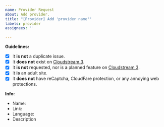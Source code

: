 ```yaml
---
name: Provider Request
about: Add provider.
title: "[Provider] Add 'provider name'"
labels: provider
assignees: ''

---
```


**Guidelines:**
- [x] It **is not** a duplicate issue.
- [x] It **does not** exist on [Cloudstream 3](https://github.com/LagradOst/CloudStream-3).
- [x] It **is not** requested, nor is a planned feature on [Cloudstream 3](https://github.com/LagradOst/CloudStream-3).
- [x] It **is** an adult site.
- [x] It **does not** have reCaptcha, CloudFare protection, or any annoying web protections.

**Info:**
- Name:
- Link:
- Language:
- Description
